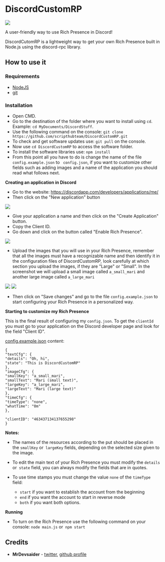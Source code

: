 # DiscordCustomRP
![](https://i.imgur.com/x60ukNg.png)

A user-friendly way to use Rich Presence in Discord!

DiscordCutomRP is a lightweight way to get your own Rich Presence built in Node.js using the discord-rpc library.

## How to use it

### Requirements

* [NodeJS](https://nodejs.org)
* [git](https://git-scm.com/)

### Installation

* Open CMD.
* Go to the destination of the folder where you want to install using `cd`. Example: `cd MyDocuments/DiscordStuff`.
* Use the following command on the console: `git clone https://github.com/scripthubteam/DiscordCustomRP.git`
* To check and get software updates use: `git pull` on the console.
* Now use `cd DiscordCustomRP` to access the software folder.
* To install the software libraries use: `npm install`
* From this point all you have to do is change the name of the file `config.example.json` to ` config.json`, if you want to customize other fields such as adding images and a name of the application you should read what follows next.

**Creating an application in Discord**

* Go to the website: https://discordapp.com/developers/applications/me/
* Then click on the "New application" button

![](https://i.imgur.com/8Fe8Xxq.png)

* Give your application a name and then click on the "Create Application" button.
* Copy the Client ID.
* Go down and click on the button called "Enable Rich Presence".

![](https://i.imgur.com/Hq8FC0F.png)

* Upload the images that you will use in your Rich Presence, remember that all the images must have a recognizable name and then identify it in the configuration files of DiscordCustomRP, look carefully at which section you upload the images, if they are "Large" or "Small". In the screenshot we will upload a small image called `a_small_mari` and another large image called `a_large_mari`

![](https://i.imgur.com/A3Dfto3.png)
![](https://i.imgur.com/DD5K3Wb.png)

* Then click on "Save changes" and go to the file `config.example.json` to start configuring your Rich Presence in a personalized way.

**Starting to customize my Rich Presence**

This is the final result of configuring my `config.json`. To get the `clientId` you must go to your application on the Discord developer page and look for the field "Client ID".

[config.example.json](https://github.com/scripthubteam/DiscordCustomRP/blob/master/config.example.json) content:
```
{
"textCfg": {
"details": "Oh, hi",
"state": "This is DiscordCustomRP"
},
"imageCfg": {
"smallKey": "a_small_mari",
"smallText": "Mari (small text)",
"largeKey": "a_large_mari",
"largeText": "Mari (large text)"
},
"timeCfg": {
"timeType": "none",
"whatTime": "0m"
},

"clientID": "463437134137655298"
}
```

**Notes:**
* The names of the resources according to the put should be placed in the `smallKey` or` largeKey` fields, depending on the selected size given to the image.
* To edit the main text of your Rich Presence you must modify the `details` or` state` field, you can always modify the fields that are in quotes.

* To use time stamps you must change the value `none` of the `timeType` field:
  * `start` if you want to establish the account from the beginning
  * `end` if you want the account to start in reverse mode
  * `both` if you want both options.

**Running**

* To turn on the Rich Presence use the following command on your console: `node main.js` or` npm start`

## Credits

* **MrDevsaider** - [twitter](https://twitter.com/mrdevsaider), [github profile](https://github.com/MrDevsaider)
